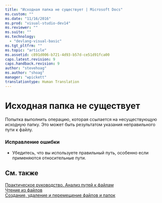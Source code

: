 ```yaml
---
title: "Исходная папка не существует | Microsoft Docs"
ms.custom: ""
ms.date: "11/16/2016"
ms.prod: "visual-studio-dev14"
ms.reviewer: ""
ms.suite: ""
ms.technology: 
  - "devlang-visual-basic"
ms.tgt_pltfrm: ""
ms.topic: "article"
ms.assetid: c891d006-b721-4d93-b57d-ce51d91fca00
caps.latest.revision: 9
caps.handback.revision: 9
author: "stevehoag"
ms.author: "shoag"
manager: "wpickett"
translationtype: Human Translation
---
```

# Исходная папка не существует
Попытка выполнить операцию, которая ссылается на несуществующую исходную папку. Это может быть результатом указания неправильного пути к файлу.  
  
### Исправление ошибки  
  
-   Убедитесь, что вы используете правильный путь, особенно если применяются относительные пути.  
  
## См. также  
 [Практическое руководство. Анализ путей к файлам](../../visual-basic/developing-apps/programming/drives-directories-files/how-to-parse-file-paths.md)   
 [Чтение из файлов](../../visual-basic/developing-apps/programming/drives-directories-files/reading-from-files.md)   
 [Создание, удаление и перемещение файлов и папок](../../visual-basic/developing-apps/programming/drives-directories-files/creating-deleting-and-moving-files-and-directories.md)
